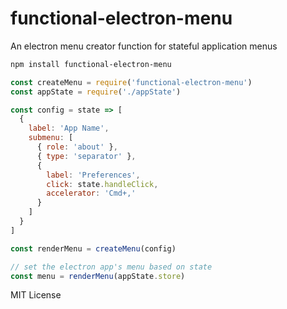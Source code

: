 
# functional-electron-menu

An electron menu creator function for stateful application menus

```sh
npm install functional-electron-menu
```

```js
const createMenu = require('functional-electron-menu')
const appState = require('./appState')

const config = state => [
  {
    label: 'App Name',
    submenu: [
      { role: 'about' },
      { type: 'separator' },
      {
        label: 'Preferences',
        click: state.handleClick,
        accelerator: 'Cmd+,'
      }
    ]
  }
]

const renderMenu = createMenu(config)

// set the electron app's menu based on state
const menu = renderMenu(appState.store)
```

MIT License
